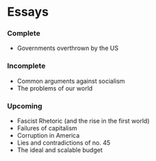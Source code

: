 # Essays

### Complete

* Governments overthrown by the US

### Incomplete

* Common arguments against socialism
* The problems of our world

### Upcoming

* Fascist Rhetoric (and the rise in the first world)
* Failures of capitalism
* Corruption in America
* Lies and contradictions of no. 45
* The ideal and scalable budget
